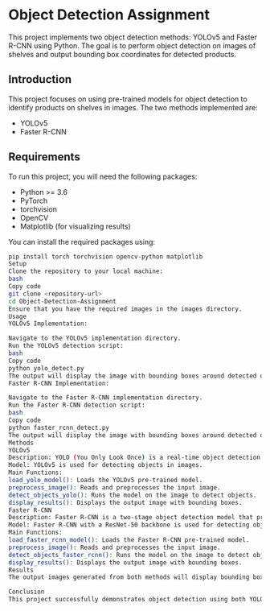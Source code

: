 
# Object Detection Assignment

This project implements two object detection methods: YOLOv5 and Faster R-CNN using Python. The goal is to perform object detection on images of shelves and output bounding box coordinates for detected products.


## Introduction

This project focuses on using pre-trained models for object detection to identify products on shelves in images. The two methods implemented are:
- YOLOv5
- Faster R-CNN

## Requirements

To run this project, you will need the following packages:

- Python >= 3.6
- PyTorch
- torchvision
- OpenCV
- Matplotlib (for visualizing results)

You can install the required packages using:

```bash
pip install torch torchvision opencv-python matplotlib
Setup
Clone the repository to your local machine:
bash
Copy code
git clone <repository-url>
cd Object-Detection-Assignment
Ensure that you have the required images in the images directory.
Usage
YOLOv5 Implementation:

Navigate to the YOLOv5 implementation directory.
Run the YOLOv5 detection script:
bash
Copy code
python yolo_detect.py
The output will display the image with bounding boxes around detected objects and print their coordinates.
Faster R-CNN Implementation:

Navigate to the Faster R-CNN implementation directory.
Run the Faster R-CNN detection script:
bash
Copy code
python faster_rcnn_detect.py
The output will display the image with bounding boxes around detected objects and print their coordinates.
Methods
YOLOv5
Description: YOLO (You Only Look Once) is a real-time object detection system that is fast and efficient.
Model: YOLOv5 is used for detecting objects in images.
Main Functions:
load_yolo_model(): Loads the YOLOv5 pre-trained model.
preprocess_image(): Reads and preprocesses the input image.
detect_objects_yolo(): Runs the model on the image to detect objects.
display_results(): Displays the output image with bounding boxes.
Faster R-CNN
Description: Faster R-CNN is a two-stage object detection model that provides high accuracy.
Model: Faster R-CNN with a ResNet-50 backbone is used for detecting objects in images.
Main Functions:
load_faster_rcnn_model(): Loads the Faster R-CNN pre-trained model.
preprocess_image(): Reads and preprocesses the input image.
detect_objects_faster_rcnn(): Runs the model on the image to detect objects.
display_results(): Displays the output image with bounding boxes.
Results
The output images generated from both methods will display bounding boxes around detected objects along with their corresponding class labels and confidence scores.

Conclusion
This project successfully demonstrates object detection using both YOLOv5 and Faster R-CNN. The results can be further improved by fine-tuning the models on specific datasets or by using different architectures.